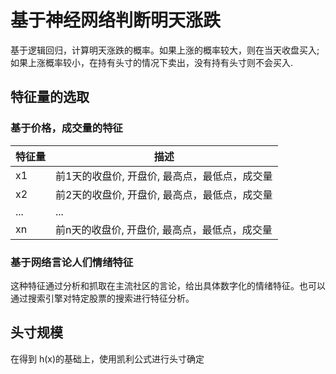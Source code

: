 # 基于神经网络判断明天涨跌
基于逻辑回归，计算明天涨跌的概率。如果上涨的概率较大，则在当天收盘买入;如果上涨概率较小，在持有头寸的情况下卖出，没有持有头寸则不会买入.

## 特征量的选取

### 基于价格，成交量的特征

| 特征量 | 描述 |
| ------| ----- |
| x1 | 前1天的收盘价, 开盘价, 最高点，最低点，成交量 |
| x2 | 前2天的收盘价, 开盘价, 最高点，最低点，成交量 |
| ... | ... |
| xn | 前n天的收盘价, 开盘价, 最高点，最低点，成交量 |

### 基于网络言论人们情绪特征
这种特征通过分析和抓取在主流社区的言论，给出具体数字化的情绪特征。也可以通过搜索引擎对特定股票的搜索进行特征分析。

## 头寸规模
在得到 h(x)的基础上，使用凯利公式进行头寸确定



